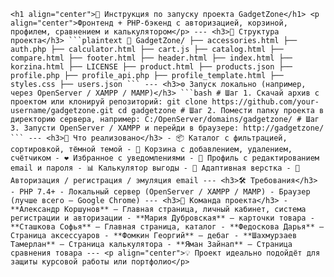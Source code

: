 <pre lang="html"><code>&lt;h1 align="center"&gt;🚀 Инструкция по запуску проекта GadgetZone&lt;/h1&gt; &lt;p align="center"&gt;Фронтенд + PHP-бэкенд с авторизацией, корзиной, профилем, сравнением и калькулятором&lt;/p&gt; --- &lt;h3&gt;📁 Структура проекта&lt;/h3&gt; ```plaintext 📂 GadgetZone/ ├── accessories.html ├── auth.php ├── calculator.html ├── cart.js ├── catalog.html ├── compare.html ├── footer.html ├── header.html ├── index.html ├── korzina.html ├── LICENSE ├── product.html ├── products.json ├── profile.php ├── profile_api.php ├── profile_template.html ├── styles.css ├── users.json ``` --- &lt;h3&gt;⚙️ Запуск локально (например, через OpenServer / XAMPP / MAMP)&lt;/h3&gt; ```bash # Шаг 1. Скачай архив с проектом или клонируй репозиторий: git clone https://github.com/your-username/gadgetzone.git cd gadgetzone # Шаг 2. Помести папку проекта в директорию сервера, например: C:/OpenServer/domains/gadgetzone/ # Шаг 3. Запусти OpenServer / XAMPP и перейди в браузере: http://gadgetzone/ ``` --- &lt;h3&gt;🧠 Что реализовано&lt;/h3&gt; - 📦 Каталог с фильтрацией, сортировкой, тёмной темой - 🛒 Корзина с добавлением, удалением, счётчиком - ❤️ Избранное с уведомлениями - 👤 Профиль с редактированием email и пароля - 📊 Калькулятор выгоды - 📱 Адаптивная верстка - 🔐 Авторизация / регистрация / эмуляция email --- &lt;h3&gt;🛠️ Требования&lt;/h3&gt; - PHP 7.4+ - Локальный сервер (OpenServer / XAMPP / MAMP) - Браузер (лучше всего — Google Chrome) --- &lt;h3&gt;👥 Команда проекта&lt;/h3&gt; - **Александр Коршунов** — Главная страница, личный кабинет, система регистрации и авторизации - **Мария Дубровская** — карточки товара - **Сташкова Софья** — Главная страница, каталог - **Федоскова Дарья** — Страница аксессуаров - **Фомкин Георгий** — дебаг - **Шахмурзаев Тамерлан** — Страница калькулятора - **Яман Зайнап** — Страница сравнения товара --- &lt;p align="center"&gt;💡 Проект идеально подойдёт для защиты курсовой работы или портфолио&lt;/p&gt; </code></pre>